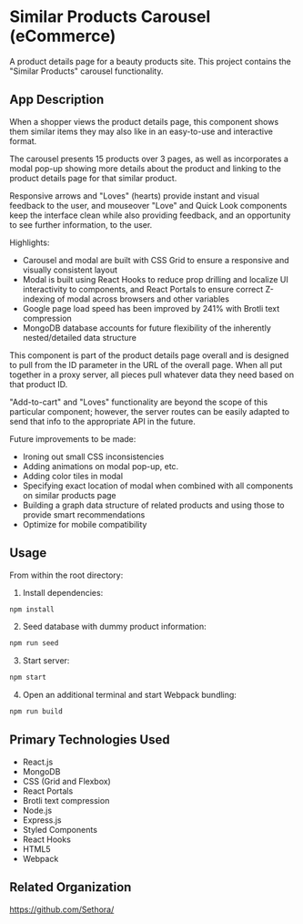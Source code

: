 # Similar Products Carousel (eCommerce)

A product details page for a beauty products site. This project contains the "Similar Products" carousel functionality.

## App Description

When a shopper views the product details page, this component shows them similar items they may also like in an easy-to-use and interactive format. 

The carousel presents 15 products over 3 pages, as well as incorporates a modal pop-up showing more details about the product and linking to the product details page for that similar product. 

Responsive arrows and "Loves" (hearts) provide instant and visual feedback to the user, and mouseover "Love" and Quick Look components keep the interface clean while also providing feedback, and an opportunity to see further information, to the user. 

Highlights:
- Carousel and modal are built with CSS Grid to ensure a responsive and visually consistent layout
- Modal is built using React Hooks to reduce prop drilling and localize UI interactivity to components, and React Portals to ensure correct Z-indexing of modal across browsers and other variables
- Google page load speed has been improved by 241% with Brotli text compression
- MongoDB database accounts for future flexibility of the inherently nested/detailed data structure

This component is part of the product details page overall and is designed to pull from the ID parameter in the URL of the overall page. When all put together in a proxy server, all pieces pull whatever data they need based on that product ID. 

"Add-to-cart" and "Loves" functionality are beyond the scope of this particular component; however, the server routes can be easily adapted to send that info to the appropriate API in the future. 

Future improvements to be made: 
- Ironing out small CSS inconsistencies
- Adding animations on modal pop-up, etc.
- Adding color tiles in modal
- Specifying exact location of modal when combined with all components on similar products page
- Building a graph data structure of related products and using those to provide smart recommendations
- Optimize for mobile compatibility

## Usage

From within the root directory:
1. Install dependencies: 
```sh
npm install
```
2. Seed database with dummy product information: 
```sh
npm run seed
```
3. Start server: 
```sh
npm start
```
4. Open an additional terminal and start Webpack bundling: 
```sh
npm run build
```

## Primary Technologies Used

- React.js
- MongoDB
- CSS (Grid and Flexbox)
- React Portals
- Brotli text compression
- Node.js
- Express.js
- Styled Components
- React Hooks
- HTML5
- Webpack

## Related Organization

https://github.com/Sethora/
